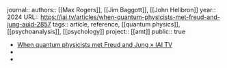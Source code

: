 journal::
authors:: [[Max Rogers]], [[Jim Baggott]], [[John Helibron]] 
year:: 2024
URL:: https://iai.tv/articles/when-quantum-physicists-met-freud-and-jung-auid-2857
tags:: article, reference, [[quantum physics]], [[psychoanalysis]], [[psychology]] 
project:: [[amt]] 
public:: true

- [When quantum physicists met Freud and Jung » IAI TV](https://iai.tv/articles/when-quantum-physicists-met-freud-and-jung-auid-2857)
-
-